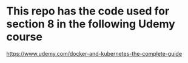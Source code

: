 # This repo has the code used for section 8 in the following Udemy course
https://www.udemy.com/docker-and-kubernetes-the-complete-guide
